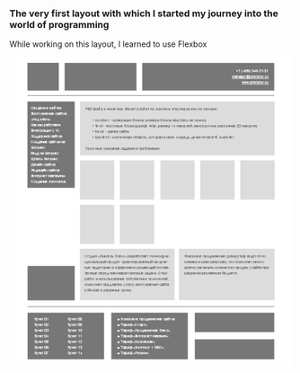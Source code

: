 ### The very first layout with which I started my journey into the world of programming
<p>While working on this layout, I learned to use Flexbox</p>
<div id="header" align="center">
    <img src="HTML.png"/>
</div>

